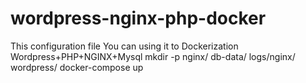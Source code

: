 # wordpress-nginx-php-docker
This configuration file You can using it to Dockerization  Wordpress+PHP+NGINX+Mysql
mkdir -p nginx/ db-data/ logs/nginx/ wordpress/
docker-compose up
